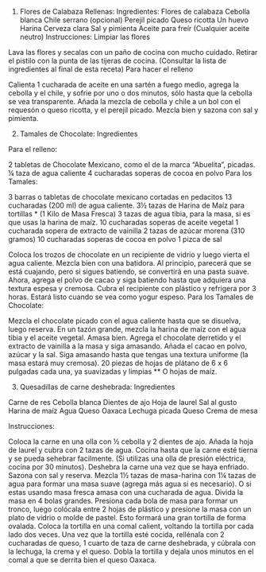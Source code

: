 1. Flores de Calabaza Rellenas:
Ingredientes:
Flores de calabaza
Cebolla blanca
Chile serrano (opcional)
Perejil picado
Queso ricotta
Un huevo
Harina
Cerveza clara
Sal y pimienta
Aceite para freír (Cualquier aceite neutro)
Instrucciones:
Limpiar las flores

Lava las flores y secalas con un paño de cocina con mucho cuidado. Retirar el pistilo con la punta de las tijeras de cocina. (Consultar la lista de ingredientes al final de esta receta)
Para hacer el relleno

Calienta 1 cucharada de aceite en una sartén a fuego medio, agrega la cebolla y el chile, y sofrie por uno o dos minutos, sólo hasta que la cebolla se vea transparente.
Añada la mezcla de cebolla y chile a un bol con el requesón o queso ricotta, y el perejil picado. Mezcla bien y sazona con sal y pimienta.

2. Tamales de Chocolate:
Ingredientes

Para el relleno:

2 tabletas de Chocolate Mexicano, como el de la marca “Abuelita”, picadas.
¼ taza de agua caliente
4 cucharadas soperas de cocoa en polvo
Para los Tamales:

3 barras o tabletas de chocolate mexicano cortadas en pedacitos
13 cucharadas  (200 ml) de agua caliente.
3½ tazas de Harina de Maíz para tortillas * (1 Kilo de Masa Fresca)
3 tazas de agua tibia, para la masa, si es que usas la harina de maíz.
10 cucharadas soperas de aceite vegetal
1 cucharada sopera de extracto de vainilla
2 tazas de azúcar morena (310 gramos)
10 cucharadas soperas de cocoa en polvo
1 pizca de sal

Coloca los trozos de chocolate en un recipiente de vidrio y luego vierta el agua caliente. Mezcla bien con una batidora. Al principio, parecerá que se está cuajando, pero si sigues batiendo, se convertirá en una pasta suave. Ahora, agrega el polvo de cacao y siga batiendo hasta que adquiera una textura espesa y cremosa. Cubra el recipiente con plástico y refrigera por 3 horas. Estará listo cuando se vea como yogur espeso.
Para los Tamales de Chocolate:

Mezcla el chocolate picado con el agua caliente hasta que se disuelva, luego reserva.
En un tazón grande, mezcla la harina de maíz con el agua tibia y el aceite vegetal. Amasa bien.
Agrega el chocolate derretido y el extracto de vainilla a la masa y siga amasando.
Añada el cacao en polvo, azúcar y la sal. Siga amasando hasta que tengas una textura uniforme (la masa estará muy cremosa).
20 piezas de hojas de plátano de 6 x 6 pulgadas cada una, ya suavizadas y limpias ** O hojas de maíz.


3. Quesadillas de carne deshebrada:
Ingredientes

Carne de res
Cebolla blanca
Dientes de ajo
Hoja de laurel
Sal al gusto
Harina de maíz 
Agua
Queso Oaxaca
Lechuga picada
Queso
Crema de mesa

Instrucciones:

Coloca la carne en una olla con ½ cebolla y 2 dientes de ajo. Añada la hoja de laurel y cubra con 2 tazas de agua. Cocina hasta que la carne esté tierna y se pueda sehebrar facilmente. (Si utilizas una olla de presión eléctrica, cocina por 30 minutos).
Deshebra la carne una vez que se haya enfriado.  Sazona con sal y reserva.
Mezcla 1½ tazas de masa-harina con 1¼ tazas de agua para formar una masa suave (agrega más agua si es necesario). O si estas usando masa fresca amasa con una cucharada de agua. Divida la masa en 4 bolas grandes.
Presiona cada bola de masa para formar un tronco, luego colócala entre 2 hojas de plástico y presione la masa con un plato de vidrio o molde de pastel. Esto formará una gran tortilla de forma ovalada.
Coloca la tortilla en una comal calient, voltando la tortilla por cada lado dos veces. Una vez que la tortilla esté cocida, rellénala con 2 cucharadas de queso, 1 cuarto de taza de carne deshebrada, y cúbrala con la lechuga, la crema y el queso. Dobla la tortilla y dejala unos minutos en el comal a que se derrita bien el queso Oaxaca.

